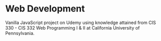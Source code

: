 # Web Development
Vanilla JavaScript project on Udemy using knowledge attained from CIS 330 - CIS 332 Web Programming I & II at California University of Pennsylvania.
